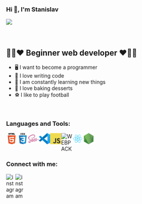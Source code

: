 ### Hi 👋, I'm Stanislav

![](https://komarev.com/ghpvc/?username=natastas&color=blue&style=for-the-badge)

<br />

##  🚀💫♥️ Beginner web developer ♥️💫🚀
- 🖥️ I want to become a programmer
- 💪 I love writing code
- 🔭 I am constantly learning new things
- 🍩 I love baking desserts
- ⚽️ I like to play football

<br />

### Languages and Tools: 

<img align="left" alt="HTML" width="30px" src="https://raw.githubusercontent.com/github/explore/80688e429a7d4ef2fca1e82350fe8e3517d3494d/topics/html/html.png" />
<img align="left" alt="CSS" width="30px" src="https://raw.githubusercontent.com/github/explore/80688e429a7d4ef2fca1e82350fe8e3517d3494d/topics/css/css.png" />
<img align="left" alt="SASS" width="30px" src="https://raw.githubusercontent.com/github/explore/80688e429a7d4ef2fca1e82350fe8e3517d3494d/topics/sass/sass.png" />
<img align="left" alt="VS" width="30px" src="https://raw.githubusercontent.com/github/explore/80688e429a7d4ef2fca1e82350fe8e3517d3494d/topics/visual-studio-code/visual-studio-code.png" />
<img align="left" alt="JS" width="30px" src="https://raw.githubusercontent.com/github/explore/80688e429a7d4ef2fca1e82350fe8e3517d3494d/topics/javascript/javascript.png" />
<img align="left" alt="WEBPACK" width="30px" src="https://raw.githubusercontent.com/webpack/media/master/logo/icon-square-small.png" />
<img align="left" alt="REACT" width="30px" src="https://raw.githubusercontent.com/github/explore/80688e429a7d4ef2fca1e82350fe8e3517d3494d/topics/react/react.png" />
<img align="left" alt="NODE" width="30px" src="https://raw.githubusercontent.com/github/explore/80688e429a7d4ef2fca1e82350fe8e3517d3494d/topics/nodejs/nodejs.png" />

<br />
<br />
<br />

### Connect with me:

[<img align="left" alt="instagram" width="25px" src="https://user-images.githubusercontent.com/24403355/33800842-566c09d8-dd17-11e7-88ff-be7f30481d67.png"/>][instagram]
[<img align="left" alt="instagram" width="25px" src="https://camo.githubusercontent.com/ac6e1101f110e5f500287cf70dac72519687620deefb5e8de1fa7ba6a3ba2407/68747470733a2f2f6564656e742e6769746875622e696f2f537570657254696e7949636f6e732f696d616765732f706e672f747769747465722e706e67"/>][twitter]

[instagram]: https://www.instagram.com/anuper_/
[twitter]: https://twitter.com/Anuper1
[email]: anuper@yandex.ru
